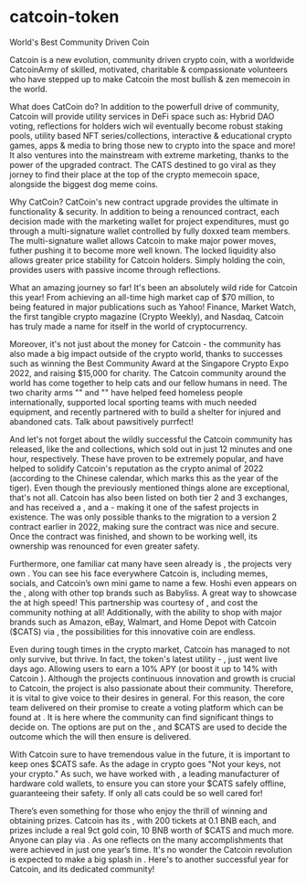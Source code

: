 # catcoin-token
World's Best Community Driven Coin

Catcoin is a new evolution, community driven crypto coin, with a worldwide CatcoinArmy of skilled, motivated, charitable & compassionate volunteers who have stepped up to make Catcoin the most bullish & zen memecoin in the world.

What does CatCoin do?
In addition to the powerfull drive of community, Catcoin will provide utility services in DeFi space such as: Hybrid DAO voting, reflections for holders wich wil eventually become robust staking pools, utility based NFT series/collections, interactive & educational crypto games, apps & media to bring those new to crypto into the space and more!
It also ventures into the mainstream with extreme marketing, thanks to the power of the upgraded contract. The CATS destined to go viral as they jorney to find their place at the top of the crypto memecoin space, alongside the biggest dog meme coins.

Why CatCoin?
CatCoin's new contract upgrade provides the ultimate in functionality & security. In addition to being a renounced contract, each decision made with the marketing wallet for project expenditures, must go through a multi-signature wallet controlled by fully doxxed team members. The multi-signature wallet allows Catcoin to make major power moves, futher pushing it to become more well known.
The locked liquidity also allows greater price stability for Catcoin holders. Simply holding the coin, provides users with passive income through reflections.

What an amazing journey so far!
It's been an absolutely wild ride for Catcoin this year! From achieving an all-time high market cap of $70 million, to being featured in major publications such as Yahoo! Finance, Market Watch, the first tangible crypto magazine (Crypto Weekly), and Nasdaq, Catcoin has truly made a name for itself in the world of cryptocurrency.

Moreover, it's not just about the money for Catcoin - the community has also made a big impact outside of the crypto world, thanks to successes such as winning the Best Community Award at the Singapore Crypto Expo 2022, and raising $15,000 for charity. The Catcoin community around the world has come together to help cats and our fellow humans in need. The two charity arms "" and "" have helped feed homeless people internationally, supported local sporting teams with much needed equipment, and recently partnered with  to build a shelter for injured and abandoned cats. Talk about pawsitively purrfect!

And let's not forget about the wildly successful  the Catcoin community has released, like the  and  collections, which sold out in just 12 minutes and one hour, respectively. These  have proven to be extremely popular, and have helped to solidify Catcoin's reputation as the crypto animal of 2022 (according to the Chinese calendar, which marks this as the year of the tiger).
Even though the previously mentioned things alone are exceptional, that's not all. Catcoin has also been listed on both tier 2 and 3 exchanges, and has received a , and a  - making it one of the safest projects in existence. The  was only possible thanks to the migration to a version 2 contract earlier in 2022, making sure the contract was nice and secure. Once the contract was finished, and shown to be working well, its ownership was renounced for even greater safety.

Furthermore, one familiar cat many have seen already is , the projects very own . You can see his face everywhere Catcoin is, including memes, socials, and Catcoin’s own mini game to name a few. Hoshi even appears on the , along with other top brands such as Babyliss. A great way to showcase the  at high speed! This partnership was courtesy of , and cost the community nothing at all!
Additionally, with the ability to shop with major brands such as Amazon, eBay, Walmart, and Home Depot with Catcoin ($CATS) via , the possibilities for this innovative coin are endless.

Even during tough times in the crypto market, Catcoin has managed to not only survive, but thrive. In fact, the token's latest utility - , just went live days ago. Allowing users to earn a 10% APY (or boost it up to 14% with Catcoin ).
Although the projects continuous innovation and growth is crucial to Catcoin, the project is also passionate about their community. Therefore, it is vital to give voice to their desires in general. For this reason, the core team delivered on their promise to create a voting platform which can be found at . It is here where the community can find significant things to decide on. The options are put on the , and $CATS are used to decide the outcome which the  will then ensure is delivered.

With Catcoin sure to have tremendous value in the future, it is important to keep ones $CATS safe. As the adage in crypto goes "Not your keys, not your crypto." As such, we have worked with , a leading manufacturer of hardware cold wallets, to ensure you can store your $CATS safely offline, guaranteeing their safety. If only all cats could be so well cared for!

There’s even something for those who enjoy the thrill of winning and obtaining prizes. Catcoin has its , with 200 tickets at 0.1 BNB each, and prizes include a real 9ct gold coin, 10 BNB worth of $CATS and much more. Anyone can play via .
As one reflects on the many accomplishments that were achieved in just one year’s time. It's no wonder the Catcoin revolution is expected to make a big splash in . Here's to another successful year for Catcoin, and its dedicated community!
